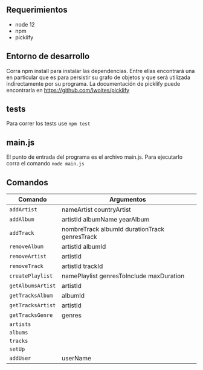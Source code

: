 Requerimientos
----

* node 12
* npm
* picklify


Entorno de desarrollo
---

Corra npm install para instalar las dependencias. Entre ellas encontrará una en particular que es para persistir su grafo de objetos y que será utilizada indirectamente por su programa.
La documentación de picklify puede encontrarla en https://github.com/lwoites/picklify

tests
----
Para correr los tests use `npm test`

main.js
------
El punto de entrada del programa es el archivo main.js. Para ejecutarlo corra el comando `node main.js`

Comandos
------

| Comando | Argumentos|
| --- | --- |
|`addArtist`|nameArtist countryArtist|
|`addAlbum`|artistId albumName yearAlbum|
|`addTrack`|nombreTrack albumId durationTrack genresTrack|
|`removeAlbum`|artistId albumId|
|`removeArtist`|artistId|
|`removeTrack`|artistId trackId|
|`createPlaylist`|namePlaylist genresToInclude maxDuration|
|`getAlbumsArtist`|artistId |
|`getTracksAlbum`|albumId|
|`getTracksArtist`|artistId|
|`getTracksGenre`|genres|
|`artists`|            |
|`albums`|             |
|`tracks` |            |
|`setUp`|              |
|`addUser`|userName|





